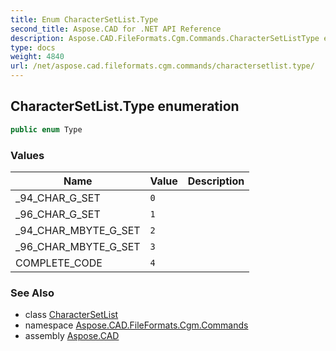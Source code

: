 ```yaml
---
title: Enum CharacterSetList.Type
second_title: Aspose.CAD for .NET API Reference
description: Aspose.CAD.FileFormats.Cgm.Commands.CharacterSetListType enum. 
type: docs
weight: 4840
url: /net/aspose.cad.fileformats.cgm.commands/charactersetlist.type/
---
```

## CharacterSetList.Type enumeration

```csharp
public enum Type
```

### Values

| Name | Value | Description |
| --- | --- | --- |
| _94_CHAR_G_SET | `0` |  |
| _96_CHAR_G_SET | `1` |  |
| _94_CHAR_MBYTE_G_SET | `2` |  |
| _96_CHAR_MBYTE_G_SET | `3` |  |
| COMPLETE_CODE | `4` |  |

### See Also

* class [CharacterSetList](../charactersetlist/)
* namespace [Aspose.CAD.FileFormats.Cgm.Commands](../../aspose.cad.fileformats.cgm.commands/)
* assembly [Aspose.CAD](../../)


